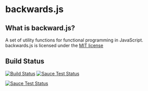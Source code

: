 # backwards.js

## What is backward.js?

A set of utility functions for functional programming in JavaScript.
backwards.js is licensed under the [MIT license](https://github.com/Omega3k/backwards.js/blob/master/LICENSE)

## Build Status

[![Build Status](https://travis-ci.org/Omega3k/backwards.js.svg?branch=master)](https://travis-ci.org/Omega3k/backwards.js)
[![Sauce Test Status](https://saucelabs.com/buildstatus/Omega3k)](https://saucelabs.com/u/Omega3k)

[![Sauce Test Status](https://saucelabs.com/browser-matrix/Omega3k.svg)](https://saucelabs.com/u/Omega3k)
